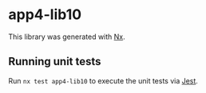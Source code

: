# app4-lib10

This library was generated with [Nx](https://nx.dev).

## Running unit tests

Run `nx test app4-lib10` to execute the unit tests via [Jest](https://jestjs.io).
